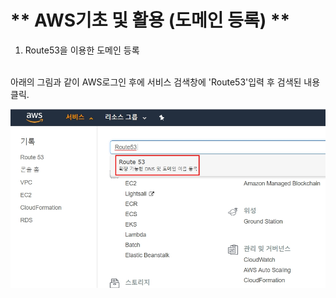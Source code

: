 # ** AWS기초 및 활용 (도메인 등록) ** 

1. Route53을 이용한 도메인 등록<br><br>

아래의 그림과 같이 AWS로그인 후에 서비스 검색창에 'Route53'입력 후 검색된 내용 클릭.

![도메인등록1](https://github.com/dockerdongjin/aws-network-examples/blob/master/case1-1.jpg)
